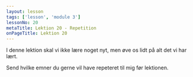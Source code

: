 ```yaml
---
layout: lesson
tags: ['lesson', 'module 3']
lessonNo: 20
metaTitle: Lektion 20 - Repetition
onPageTitle: Lektion 20
---
```

I denne lektion skal vi ikke lære noget nyt, men øve os lidt på alt det vi har lært.

Send hvilke emner du gerne vil have repeteret til mig før lektionen.